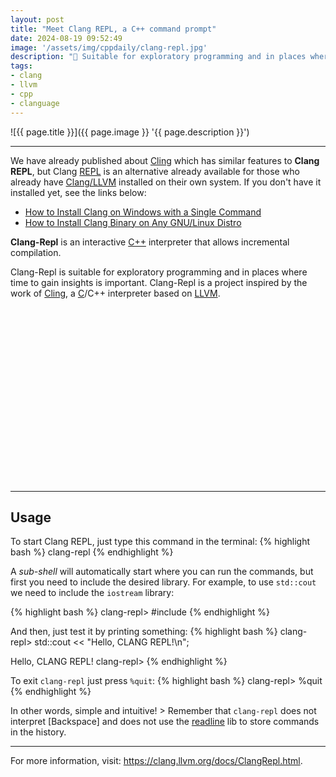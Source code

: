 ```yaml
---
layout: post
title: "Meet Clang REPL, a C++ command prompt"
date: 2024-08-19 09:52:49
image: '/assets/img/cppdaily/clang-repl.jpg'
description: "🚀 Suitable for exploratory programming and in places where time to gain insights is important."
tags:
- clang
- llvm
- cpp
- clanguage
---
```


![{{ page.title }}]({{ page.image }} '{{ page.description }}')

---

We have already published about [Cling](https://terminalroot.com/cling-run-c-cpp-as-script/) which has similar features to **Clang REPL**, but Clang [REPL](https://terminalroot.com/what-is-the-readline-library-for-installation-and-use/) is an alternative already available for those who already have [Clang/LLVM](https://terminalroot.com/tags#clang) installed on their own system. If you don't have it installed yet, see the links below:
+ [How to Install Clang on Windows with a Single Command](https://terminalroot.com/how-to-install-clang-on-windows-with-a-single-command/)
+ [How to Install Clang Binary on Any GNU/Linux Distro](https://terminalroot.com/how-to-install-binary-clang-on-any-gnu-linux-distro/)

**Clang-Repl** is an interactive [C++](https://terminalroot.com/tags#cpp) interpreter that allows incremental compilation.

Clang-Repl is suitable for exploratory programming and in places where time to gain insights is important. Clang-Repl is a project inspired by the work of [Cling](https://terminalroot.com/cling-run-c-cpp-as-script/), a [C](https://terminalroot.com/tags#clanguage)/C++ interpreter based on [LLVM](https://terminalroot.com/tags#llvm).


<!-- SQUARE - GAMES ROOT -->
<script async src="//pagead2.googlesyndication.com/pagead/js/adsbygoogle.js"></script>
<ins class="adsbygoogle"
style="display:inline-block;width:336px;height:280px"
data-ad-client="ca-pub-2838251107855362"
data-ad-slot="5351066970"></ins>
<script>
(adsbygoogle = window.adsbygoogle || []).push({});
</script>

---

## Usage
To start Clang REPL, just type this command in the terminal:
{% highlight bash %}
clang-repl
{% endhighlight %}

A *sub-shell* will automatically start where you can run the commands, but first you need to include the desired library. For example, to use `std::cout` we need to include the `iostream` library:

{% highlight bash %}
clang-repl> #include <iostream>
{% endhighlight %}

And then, just test it by printing something:
{% highlight bash %}
clang-repl> std::cout << "Hello, CLANG REPL!\n";

Hello, CLANG REPL!
clang-repl>
{% endhighlight %}

To exit `clang-repl` just press `%quit`:
{% highlight bash %}
clang-repl> %quit
{% endhighlight %}

In other words, simple and intuitive! > Remember that `clang-repl` does not interpret [Backspace] and does not use the [readline](https://terminalroot.com/what-is-the-readline-library-for-installation-and-use/) lib to store commands in the history.

---

For more information, visit: <https://clang.llvm.org/docs/ClangRepl.html>.
